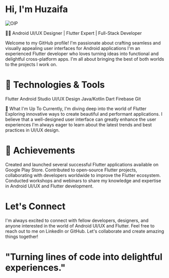  # Hi, I'm Huzaifa 
![OIP](https://github.com/Zaifi059/Zaifi059/assets/125743722/bccb6459-ca7a-4cde-b353-33455ee65184)


👨‍💻 Android UI/UX Designer | Flutter Expert | Full-Stack Developer

Welcome to my GitHub profile! I'm passionate about crafting seamless and visually appealing user interfaces for Android applications
I'm an experienced Flutter developer who loves turning ideas into functional and delightful cross-platform apps.
I'm all about bringing the best of both worlds to the projects I work on.

# 🔧 Technologies & Tools
 Flutter
  Android Studio
   UI/UX Design
    Java/Kotlin
     Dart
      Firebase
        Git   
        
🚀 What I'm Up To
Currently, I'm diving deep into the world of Flutter
Exploring innovative ways to create beautiful and performant applications. 
I believe that a well-designed user interface can greatly enhance the user experiences
I'm always eager to learn about the latest trends and best practices in UI/UX design.

# 🌟 Achievements
Created and launched several successful Flutter applications available on Google Play Store.
Contributed to open-source Flutter projects, collaborating with developers worldwide to improve the Flutter ecosystem.
Conducted workshops and webinars to share my knowledge and expertise in Android UI/UX and Flutter development.

#  Let's Connect
I'm always excited to connect with fellow developers, designers, and anyone interested in the world of Android UI/UX and Flutter.
Feel free to reach out to me on LinkedIn or GitHub. Let's collaborate and create amazing things together!

 
  # "Turning lines of code into delightful experiences."
